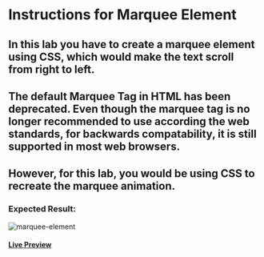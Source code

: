 # Instructions for Marquee Element

## In this lab you have to create a marquee element using CSS, which would make the text scroll from right to left.

## The default Marquee Tag in HTML has been deprecated. Even though the marquee tag is no longer recommended to use according the web standards, for backwards compatability, it is still supported in most web browsers.

## However, for this lab, you would be using CSS to recreate the marquee animation.

### Expected Result:

![marquee-element](https://github.com/selimbiber/30Day30Project-HTML5-CSS3-Challenges/assets/117529414/082639c0-49d0-42bd-ac98-6ffa5e2afa44)

#### [Live Preview](https://htmlpreview.github.io/?https://github.com/selimbiber/30Day30Project-HTML5-CSS3-Challenges/blob/main/Day21-marquee-element/index.html)
